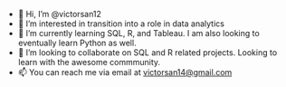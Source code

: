 - 👋 Hi, I’m @victorsan12
- 👀 I’m interested in transition into a role in data analytics
- 🌱 I’m currently learning SQL, R, and Tableau. I am also looking to eventually learn Python as well.
- 💞️ I’m looking to collaborate on SQL and R related projects. Looking to learn with the awesome commmunity.
- 📫 You can reach me via email at victorsan14@gmail.com

<!---
victorsan12/victorsan12 is a ✨ special ✨ repository because its `README.md` (this file) appears on your GitHub profile.
You can click the Preview link to take a look at your changes.
--->
